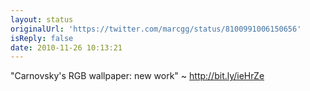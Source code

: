```yaml
---
layout: status
originalUrl: 'https://twitter.com/marcgg/status/8100991006150656'
isReply: false
date: 2010-11-26 10:13:21
---
```


"Carnovsky's RGB wallpaper: new work" ~ http://bit.ly/ieHrZe
